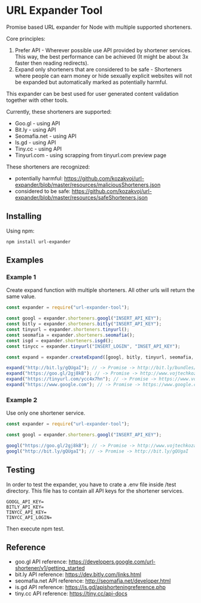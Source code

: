 # URL Expander Tool

Promise based URL expander for Node with multiple supported shorteners.

Core principles:

1) Prefer API - Wherever possible use API provided by shortener services. This way, the best performance can be achieved (It might be about 3x faster then reading redirects).
2) Expand only shorteners that are considered to be safe - Shorteners where people can earn money or hide sexually explicit websites will not be expanded but automatically marked as potentially harmful.

This expander can be best used for user generated content validation together with other tools.

Currently, these shorteners are supported:

- Goo.gl - using API
- Bit.ly - using API
- Seomafia.net - using API
- Is.gd - using API
- Tiny.cc - using API
- Tinyurl.com - using scrapping from tinyurl.com preview page

These shorteners are recognized: 
- potentially harmful: https://github.com/kozakvoj/url-expander/blob/master/resources/maliciousShorteners.json
- considered to be safe: https://github.com/kozakvoj/url-expander/blob/master/resources/safeShorteners.json

## Installing
Using npm:
```
npm install url-expander
```

## Examples 

### Example 1
Create expand function with multiple shorteners. All other urls will return the same value.

```javascript
const expander = require("url-expander-tool");

const googl = expander.shorteners.googl("INSERT_API_KEY");
const bitly = expander.shorteners.bitly("INSERT_API_KEY");
const tinyurl = expander.shorteners.tinyurl();
const seomafia = expander.shorteners.seomafia();
const isgd = expander.shorteners.isgd();
const tinycc = expander.tinyurl("INSERT_LOGIN", "INSET_API_KEY");

const expand = expander.createExpand([googl, bitly, tinyurl, seomafia, isgd, tinycc]);

expand("http://bit.ly/gQUgaI"); // -> Promise -> http://bit.ly/bundles/kozakvoj/1
expand("https://goo.gl/2gj8kB"); // -> Promise -> http://www.vojtechkozak.cz
expand("https://tinyurl.com/ycc4x7hn"); // -> Promise -> https://www.vojtechkozak.cz;
expand("https://www.google.com"); // -> Promise -> https://www.google.com;
```

### Example 2
Use only one shortener service.

```javascript
const expander = require("url-expander-tool");

const googl = expander.shorteners.googl("INSERT_API_KEY");

googl("https://goo.gl/2gj8kB"); // -> Promise -> http://www.vojtechkozak.cz
googl("http://bit.ly/gQUgaI"); // -> Promise -> http://bit.ly/gQUgaI
```

## Testing
In order to test the expander, you have to crate a .env file inside /test directory. This file has to contain all API keys for the shortener services.

 ```
GOOGL_API_KEY=
BITLY_API_KEY=
TINYCC_API_KEY=
TINYCC_API_LOGIN=
 ```
 
Then execute npm test.

## Reference
- goo.gl API reference: https://developers.google.com/url-shortener/v1/getting_started
- bit.ly API reference: https://dev.bitly.com/links.html
- seomafia.net API reference: http://seomafia.net/developer.html
- is.gd API reference: https://is.gd/apishorteningreference.php
- tiny.cc API reference: https://tiny.cc/api-docs
 
 
